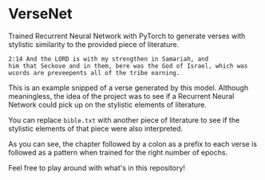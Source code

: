 # VerseNet
Trained Recurrent Neural Network with PyTorch to generate verses with stylistic similarity to the provided piece of literature.

```
2:14 And the LORD is with my strengthen in Samariah, and
him that Seckove and in them, bere was the God of Israel, which was wcords are preveepents all of the tribe earning.
```

This is an example snipped of a verse generated by this model. Although meaningless, the idea of the project was to see if a Recurrent Neural Network could pick up on the stylistic elements of literature. 
 
You can replace ```bible.txt``` with another piece of literature to see if the stylistic elements of that piece were also interpreted. 

As you can see, the chapter followed by a colon as a prefix to each verse is followed as a pattern when trained for the right number of epochs. 
 
Feel free to play around with what's in this repository!
